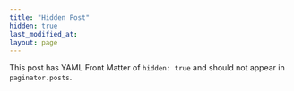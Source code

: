 ```yaml
---
title: "Hidden Post"
hidden: true
last_modified_at:
layout: page
---
```


This post has YAML Front Matter of `hidden: true` and should not appear in `paginator.posts`.
